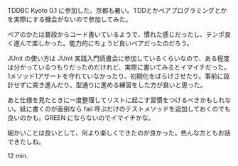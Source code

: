 TDDBC Kyoto 0.1 に参加した。京都も暑い。TDDとかペアプログラミングとかを実際にする機会がないので参加してみた。

ペアのかたは普段からコード書いているようで、慣れた感じだったし、テンポ良く進んで楽しかった。能力的にちょうど良いペアだったのだろう。

JUnit の使い方は JUnit 実践入門読書会に参加しているくらいなので、ある程度は分かっているつもりだったのだけれど、実際に書いてみるとイマイチだった。1メソッド1アサートを守れていなかったり、初期化をばらけさせたり。事前に設計せずに突き進んだり。型通りに進める練習をした方が良いと思った。

あと仕様を見たときに一度整理してリストに起こす習慣をつけるべきかもしれない。紙に書くのが面倒なら fail 呼ぶだけのテストメソッドを追加しておくのでも良いのかも。GREEN にならないのでイマイチかな。

細かいことは良いとして、何より楽しくできたのが良かった。色んな方ともお話できたしね。

12 min.
